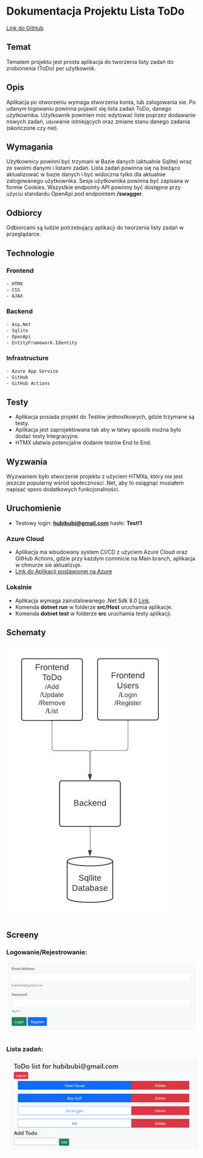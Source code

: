 # Dokumentacja Projektu Lista ToDo

[Link do GitHub](https://github.com/HubiBoar/WsbToDo)

## Temat

Tematem projektu jest prosta aplikacja do tworzenia listy zadań do zrobionenia (ToDo) per użytkownik.

## Opis

Aplikacja po otworzeniu wymaga stworzenia konta, lub zalogowania sie. Po udanym logowaniu powinna pojawić się lista zadań ToDo, danego użytkownika.
Użytkownik powinien móc edytować liste poprzez dodawanie nowych zadań, usuwanie istniejących oraz zmiane stanu danego zadania (skończone czy nie).

## Wymagania

Użytkownicy powinni być trzymani w Bazie danych (aktualnie Sqlite) wraz ze swoimi danymi i listami zadań.
Lista zadań powinna się na bieżąco aktualizować w bazie danych i być widoczna tylko dla aktualnie zalogowanego użytkownika.
Sesja użytkownika powinna być zapisana w formie Cookies.
Wszystkie endpointy API powinny być dostępne przy użyciu standardu OpenApi pod endpointem **/swagger**.

## Odbiorcy

Odbiorcami są ludzie potrzebujący aplikacji do tworzenia listy zadań w przeglądarce.


## Technologie

### Frontend
    - HTMX
    - CSS
    - AJAX
### Backend
    - Asp.Net
    - Sqlite
    - OpenApi
    - EntityFramework.Identity
### Infrastructure
    - Azure App Service
    - GitHub
    - GitHub Actions

## Testy

- Aplikacja posiada projekt do Testów jednostkowych, gdzie trzymane są testy.
- Aplikacja jest zaprojektowana tak aby w łatwy sposób można było dodać testy Integracyjne.
- HTMX ułatwia potencjalne dodanie testów End to End.

## Wyzwania

Wyzwaniem było stworzenie projektu z użyciem HTMXa, który nie jest jeszcze popularny wśród społeczności .Net,
aby to osiągnąć musiałem napisać sporo dodatkowych funkcjonalności.

## Uruchomienie

- Testowy login: **hubibubi@gmail.com** hasło: **Test!1**

### Azure Cloud
- Aplikacja ma wbudowany system CI/CD z użyciem Azure Cloud oraz GitHub Actions, gdzie przy każdym commicie na Main branch, aplikacja w chmurze sie aktualizuje.
 - [Link do Aplikacji postawionej na Azure](https://hubert-dzikuc-wsb-todo.azurewebsites.net/)

### Lokalnie

- Aplikacja wymaga zainstalowanego .Net Sdk 8.0 [Link](https://dotnet.microsoft.com/en-us/download/dotnet/8.0).
- Komenda **dotnet run** w folderze **src/Host** uruchamia aplikacje.
- Komenda **dotnet test** w folderze **src** uruchamia testy aplikacji. 


## Schematy

![Schemat](Schemat.png)


## Screeny

### Logowanie/Rejestrowanie:

![Screen1](Screen1.png)

### Lista zadań:

![Screen2](Screen2.png)